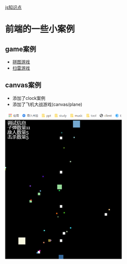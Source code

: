 

[js知识点](https://github.com/haima16/JavaScript/tree/master/%E7%9F%A5%E8%AF%86%E7%82%B9)

# 前端的一些小案例

## game案例
- [拼图游戏](https://github.com/haima16/JavaScript/tree/master/game/puzzle/test)
- [扫雷游戏](https://github.com/haima16/JavaScript/blob/master/game/%E6%89%AB%E9%9B%B7/index.1.html)

## canvas案例
- 添加了clock案例
- 添加了飞机大战游戏(canvas/plane)

![plane](assets/plane.gif)